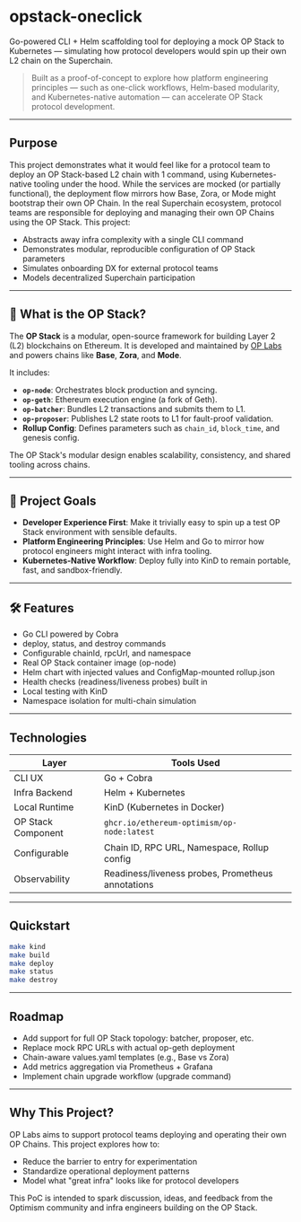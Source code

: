 # opstack-oneclick
Go-powered CLI + Helm scaffolding tool for deploying a mock OP Stack to Kubernetes — simulating how protocol developers would spin up their own L2 chain on the Superchain.

> Built as a proof-of-concept to explore how platform engineering principles — such as one-click workflows, Helm-based modularity, and Kubernetes-native automation — can accelerate OP Stack protocol development.

---

## Purpose

This project demonstrates what it would feel like for a protocol team to deploy an OP Stack-based L2 chain with 1 command, using Kubernetes-native tooling under the hood. While the services are mocked (or partially functional), the deployment flow mirrors how Base, Zora, or Mode might bootstrap their own OP Chain. In the real Superchain ecosystem, protocol teams are responsible for deploying and managing their own OP Chains using the OP Stack. This project:

- Abstracts away infra complexity with a single CLI command
- Demonstrates modular, reproducible configuration of OP Stack parameters
- Simulates onboarding DX for external protocol teams
- Models decentralized Superchain participation

---

## 🧱 What is the OP Stack?

The **OP Stack** is a modular, open-source framework for building Layer 2 (L2) blockchains on Ethereum. It is developed and maintained by [OP Labs](https://www.optimism.io/) and powers chains like **Base**, **Zora**, and **Mode**.

It includes:

- **`op-node`**: Orchestrates block production and syncing.
- **`op-geth`**: Ethereum execution engine (a fork of Geth).
- **`op-batcher`**: Bundles L2 transactions and submits them to L1.
- **`op-proposer`**: Publishes L2 state roots to L1 for fault-proof validation.
- **Rollup Config**: Defines parameters such as `chain_id`, `block_time`, and genesis config.

The OP Stack's modular design enables scalability, consistency, and shared tooling across chains.

---

## 🎯 Project Goals

- **Developer Experience First**: Make it trivially easy to spin up a test OP Stack environment with sensible defaults.
- **Platform Engineering Principles**: Use Helm and Go to mirror how protocol engineers might interact with infra tooling.
- **Kubernetes-Native Workflow**: Deploy fully into KinD to remain portable, fast, and sandbox-friendly.

---

## 🛠️ Features

- Go CLI powered by Cobra
- deploy, status, and destroy commands
- Configurable chainId, rpcUrl, and namespace
- Real OP Stack container image (op-node)
- Helm chart with injected values and ConfigMap-mounted rollup.json
- Health checks (readiness/liveness probes) built in
- Local testing with KinD
- Namespace isolation for multi-chain simulation

---

## Technologies
| Layer              | Tools Used                                        |
| ------------------ | ------------------------------------------------- |
| CLI UX             | Go + Cobra                                        |
| Infra Backend      | Helm + Kubernetes                                 |
| Local Runtime      | KinD (Kubernetes in Docker)                       |
| OP Stack Component | `ghcr.io/ethereum-optimism/op-node:latest`        |
| Configurable       | Chain ID, RPC URL, Namespace, Rollup config       |
| Observability      | Readiness/liveness probes, Prometheus annotations |

---

## Quickstart

```bash
make kind
make build
make deploy
make status
make destroy
```

---

## Roadmap

- Add support for full OP Stack topology: batcher, proposer, etc.
- Replace mock RPC URLs with actual op-geth deployment
- Chain-aware values.yaml templates (e.g., Base vs Zora)
- Add metrics aggregation via Prometheus + Grafana
- Implement chain upgrade workflow (upgrade command)

---

## Why This Project?
OP Labs aims to support protocol teams deploying and operating their own OP Chains. This project explores how to:

- Reduce the barrier to entry for experimentation
- Standardize operational deployment patterns
- Model what "great infra" looks like for protocol developers

This PoC is intended to spark discussion, ideas, and feedback from the Optimism community and infra engineers building on the OP Stack.

